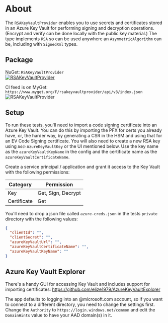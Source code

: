 # About
The `RSAKeyVaultProvider` enables you to use secrets and certificates stored in an 
Azure Key Vault for performing signing and decryption operations. (Encrypt and verify
can be done locally with the public key material.) The type implements `RSA` so can
be used anywhere an `AsymmetricAlgorithm` can be, including with `SignedXml` types.

## Package
NuGet: `RSAKeyVaultProvider`<br />
[![RSAKeyVaultProvider](https://img.shields.io/nuget/v/RSAKeyVaultProvider.svg)](https://www.nuget.org/packages/RSAKeyVaultProvider)

CI feed is on MyGet:
`https://www.myget.org/F/rsakeyvaultprovider/api/v3/index.json` <br />
![RSAKeyVaultProvider](https://img.shields.io/myget/rsakeyvaultprovider/v/RSAKeyVaultProvider.svg)

## Setup
To run these tests, you'll need to import a code signing certificate into an
Azure Key Vault. You can do this by importing the PFX for certs you already have,
or, the harder way, by generating a CSR in the HSM and using that for an EV Code
Signing certificate. You will also need to create a new RSA key using `Add-AzureKeyVaultKey` or
the UI mentioned below. Use the key name as the `azureKeyVaultKeyName` in the 
config and the certificate name as the `azureKeyVaultCertificateName`.

Create a service principal / application and grant it access to the Key Vault with the following 
permissions:

| Category | Permission |
| ----- | ---- |
| Key | Get, Sign, Decrypt |
| Certificate | Get |


You'll need to drop a json file called `azure-creds.json` in the tests `private` directory
with the following values:

```json
{
  "clientId": "",
  "clientSecret": "",
  "azureKeyVaultUrl": "",
  "azureKeyVaultCertificateName": "",
  "azureKeyVaultKeyName": "" 
}
```

## Azure Key Vault Explorer
There's a handy GUI for accessing Key Vault and includes support for importing certificates:
https://github.com/elize1979/AzureKeyVaultExplorer

The app defaults to logging into an @microsoft.com account, so if you want to connect to a 
different directory, you need to change the settings first. Change the `Authority` to `https://login.windows.net/common`
and edit the `DomainHints` value to have your AAD domain(s) in it.
